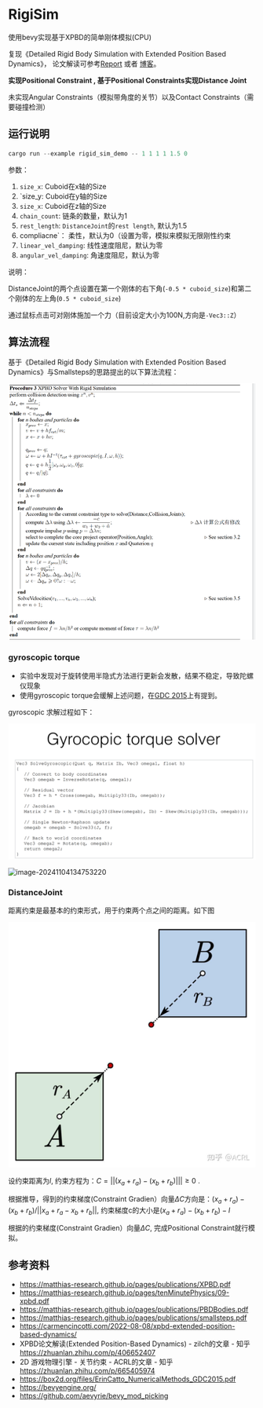 # RigiSim

使用bevy实现基于XPBD的简单刚体模拟(CPU)

复现《Detailed Rigid Body Simulation with Extended Position Based Dynamics》， 论文解读可参考[Report](https://github.com/SZU-AdvTech-2022/197-Detailed-Rigid-Body-Simulation-with-Extended-Position-Based-Dynamics/blob/main/ResearchReport.pdf) 或者 [博客](https://www.cnblogs.com/Ligo-Z/p/16921559.html)。

**实现Positional Constraint , 基于Positional Constraints实现Distance Joint**

未实现Angular Constraints（模拟带角度的关节）以及Contact Constraints（需要碰撞检测）

## 运行说明

```powershell
cargo run --example rigid_sim_demo -- 1 1 1 1 1.5 0
```

参数：

1. `size_x`:  Cuboid在x轴的Size
2. `size_y:  Cuboid在y轴的Size
3. `size_x`:  Cuboid在z轴的Size
4. `chain_count`: 链条的数量，默认为1
5. `rest_length`:  `DistanceJoint`的`rest length`, 默认为1.5
6.  compliacne`： 柔性，默认为0（设置为零，模拟来模拟无限刚性约束
7.  `linear_vel_damping`: 线性速度阻尼，默认为零
8. `angular_vel_damping`: 角速度阻尼，默认为零

说明：

DistanceJoint的两个点设置在第一个刚体的右下角(`-0.5 * cuboid_size`)和第二个刚体的左上角(`0.5 * cuboid_size`)

通过鼠标点击可对刚体施加一个力（目前设定大小为100N,方向是`-Vec3::Z`）

## 算法流程

基于《Detailed Rigid Body Simulation with Extended Position Based Dynamics》与Smallsteps的思路提出的以下算法流程：

![image-20241104133413468](.\assets\image-20241104133413468.png)

### gyroscopic torque

- 实验中发现对于旋转使用半隐式方法进行更新会发散，结果不稳定，导致陀螺仪现象
- 使用gyroscopic torque会缓解上述问题，在[GDC 2015](https://box2d.org/files/ErinCatto_NumericalMethods_GDC2015.pdf)上有提到。

gyroscopic 求解过程如下：

![image-20241104134729397](.\assets\image-20241104134729397.png)

![image-20241104134753220](D:\Ligo\Project\RigidSim\assets\image-20241104134753220.png)

### DistanceJoint

距离约束是最基本的约束形式，用于约束两个点之间的距离。如下图

![image-20241104141150126](.\assets\image-20241104141150126.png)

设约束距离为$l$, 约束方程为：$C=||(x_a + r_a) - (x_b+r_b)|||\ge0$ . 

根据推导，得到的约束梯度(Constraint Gradien）向量$\Delta C$方向是：$(x_a + r_a) - (x_b+r_b) / ||x_a + r_a - x_b+r_b||$, 约束梯度c的大小是$(x_a + r_a) - (x_b+r_b)-l$

根据的约束梯度(Constraint Gradien）向量$\Delta C$,  完成Positional Constraint就行模拟。

## 参考资料

- https://matthias-research.github.io/pages/publications/XPBD.pdf
- https://matthias-research.github.io/pages/tenMinutePhysics/09-xpbd.pdf
- https://matthias-research.github.io/pages/publications/PBDBodies.pdf
- https://matthias-research.github.io/pages/publications/smallsteps.pdf
- https://carmencincotti.com/2022-08-08/xpbd-extended-position-based-dynamics/
- XPBD论文解读(Extended Position-Based Dynamics) - zilch的文章 - 知乎
  https://zhuanlan.zhihu.com/p/406652407
- 2D 游戏物理引擎 - 关节约束 - ACRL的文章 - 知乎
  https://zhuanlan.zhihu.com/p/665405974
- https://box2d.org/files/ErinCatto_NumericalMethods_GDC2015.pdf
- https://bevyengine.org/
- https://github.com/aevyrie/bevy_mod_picking

